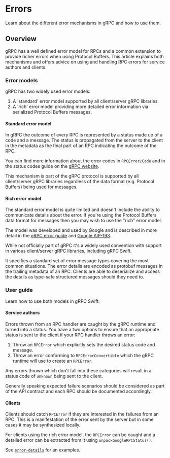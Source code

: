 # Errors

Learn about the different error mechanisms in gRPC and how to use them.

## Overview

gRPC has a well defined error model for RPCs and a common extension to provide
richer errors when using Protocol Buffers. This article explains both mechanisms
and offers advice on using and handling RPC errors for service authors and
clients.

### Error models

gRPC has two widely used error models:

1. A 'standard' error model supported by all client/server gRPC libraries.
2. A 'rich' error model providing more detailed error information via serialized
   Protocol Buffers messages.

#### Standard error model

In gRPC the outcome of every RPC is represented by a status made up of a code
and a message. The status is propagated from the server to the client in the
metadata as the final part of an RPC indicating the outcome of the RPC.

You can find more information about the error codes in ``RPCError/Code`` and in
the status codes guide on the
[gRPC website](https://grpc.io/docs/guides/status-codes/).

This mechanism is part of the gRPC protocol is supported by all client/server
gRPC libraries regardless of the data format (e.g. Protocol Buffers) being used
for messages.

#### Rich error model

The standard error model is quite limited and doesn't include the ability to
communicate details about the error. If you're using the Protocol Buffers data
format for messages then you may wish to use the "rich" error model.

The model was developed and used by Google and is described in more detail
in the [gRPC error guide](https://grpc.io/docs/guides/error/) and
[Google AIP-193](https://google.aip.dev/193).

While not officially part of gRPC it's a widely used convention with support in
various client/server gRPC libraries, including gRPC Swift.

It specifies a standard set of error message types covering the most common
situations. The error details are encoded as protobuf messages in the trailing
metadata of an RPC. Clients are able to deserialize and access the details as
type-safe structured messages should they need to.

### User guide

Learn how to use both models in gRPC Swift.

#### Service authors

Errors thrown from an RPC handler are caught by the gRPC runtime and turned into
a status. You have a two options to ensure that an appropriate status is sent to
the client if your RPC handler throws an error:

1. Throw an ``RPCError`` which explicitly sets the desired status code and
   message.
2. Throw an error conforming to ``RPCErrorConvertible`` which the gRPC runtime
   will use to create an ``RPCError``.

Any errors thrown which don't fall into these categories will result in a status
code of `unknown` being sent to the client.

Generally speaking expected failure scenarios should be considered as part of
the API contract and each RPC should be documented accordingly.

#### Clients

Clients should catch ``RPCError`` if they are interested in the failures from an
RPC. This is a manifestation of the error sent by the server but in some cases
it may be synthesized locally.

For clients using the rich error model, the ``RPCError`` can be caught and a
detailed error can be extracted from it using `unpackGoogleRPCStatus()`.

See [`error-details`](https://github.com/grpc/grpc-swift/tree/main/Examples) for
an examples.
